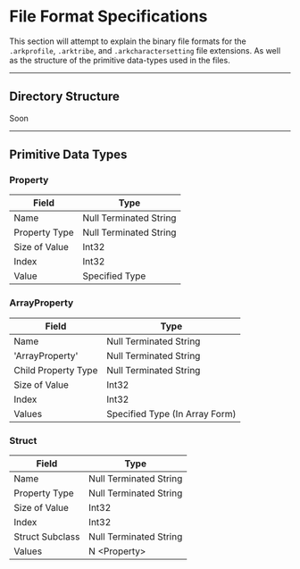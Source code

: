 File Format Specifications
===

This section will attempt to explain the binary file formats for the `.arkprofile`, `.arktribe`, and `.arkcharactersetting` file extensions. As well as the structure of the primitive data-types used in the files.

- - -

## Directory Structure

Soon

- - -

## Primitive Data Types

### Property

|     Field     |      Type      |
|---------------|----------------|
| Name          | Null Terminated String |
| Property Type | Null Terminated String |
| Size of Value | Int32                  |
| Index         | Int32                  |
| Value         | Specified Type         |

### ArrayProperty

|     Field     |      Type      |
|---------------|----------------|
| Name          | Null Terminated String |
| 'ArrayProperty' | Null Terminated String |
| Child Property Type | Null Terminated String |
| Size of Value | Int32                  |
| Index         | Int32                  |
| Values         | Specified Type (In Array Form)        |

### Struct

|     Field     |      Type      |
|---------------|----------------|
| Name          | Null Terminated String |
| Property Type | Null Terminated String |
| Size of Value | Int32                  |
| Index         | Int32                  |
| Struct Subclass | Null Terminated String |
| Values         | N <Property\>         |
